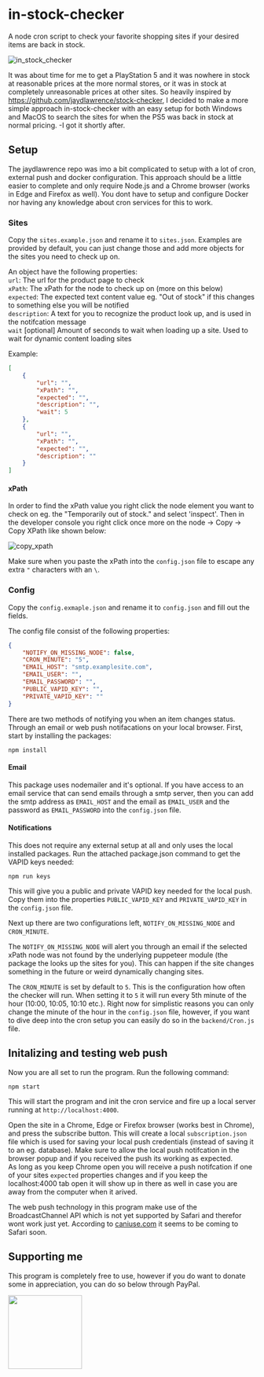 # in-stock-checker
A node cron script to check your favorite shopping sites if your desired items are back in stock.

![in_stock_checker](https://user-images.githubusercontent.com/3426543/151706408-8856644c-a435-4df8-a70b-d02e4dcf4d13.jpg)

It was about time for me to get a PlayStation 5 and it was nowhere in stock at reasonable prices at the more normal stores, or it was in stock at completely unreasonable prices at other sites. So heavily inspired by https://github.com/jaydlawrence/stock-checker, I decided to make a more simple approach in-stock-checker with an easy setup for both Windows and MacOS to search the sites for when the PS5 was back in stock at normal pricing. -I got it shortly after.


## Setup

The jaydlawrence repo was imo a bit complicated to setup with a lot of cron, external push and docker configuration. This approach should be a little easier to complete and only require Node.js and a Chrome browser (works in Edge and Firefox as well). You dont have to setup and configure Docker nor having any knowledge about cron services for this to work.

### Sites
Copy the `sites.example.json` and rename it to `sites.json`. Examples are provided by default, you can just change those and add more objects for the sites you need to check up on.

An object have the following properties:  
`url`: The url for the product page to check  
`xPath`: The xPath for the node to check up on (more on this below)  
`expected`: The expected text content value eg. "Out of stock" if this changes to something else you will be notified  
`description`: A text for you to recognize the product look up, and is used in the notifcation message  
`wait` [optional] Amount of seconds to wait when loading up a site. Used to wait for dynamic content loading sites


Example:

```json
[
    {
        "url": "",
        "xPath": "",
        "expected": "",
        "description": "",
        "wait": 5
    },
    {
        "url": "",
        "xPath": "",
        "expected": "",
        "description": ""
    }
]
```


#### xPath

In order to find the xPath value you right click the node element you want to check on eg. the "Temporarily out of stock." and select 'inspect'. Then in the developer console you right click once more on the node -> Copy -> Copy XPath like shown below:

![copy_xpath](https://user-images.githubusercontent.com/3426543/151709202-33298c39-f973-48e5-99a4-d57f5e145243.jpg)

Make sure when you paste the xPath into the `config.json` file to escape any extra `"` characters with an `\`.


### Config
Copy the `config.exmaple.json` and rename it to `config.json` and fill out the fields.

The config file consist of the following properties:
```json
{
    "NOTIFY_ON_MISSING_NODE": false,
    "CRON_MINUTE": "5",
    "EMAIL_HOST": "smtp.examplesite.com",
    "EMAIL_USER": "",
    "EMAIL_PASSWORD": "",
    "PUBLIC_VAPID_KEY": "",
    "PRIVATE_VAPID_KEY": ""
}
```

There are two methods of notifying you when an item changes status. Through an email or web push notifacations on your local browser.
First, start by installing the packages:

```
npm install
```
#### Email
This package uses nodemailer and it's optional. If you have access to an email service that can send emails through a smtp server, then you can add the smtp address as `EMAIL_HOST` and the email as `EMAIL_USER` and the password as `EMAIL_PASSWORD` into the `config.json` file.

#### Notifications
This does not require any external setup at all and only uses the local installed packages. Run the attached package.json command to get the VAPID keys needed:

```
npm run keys
```

This will give you a public and private VAPID key needed for the local push. Copy them into the properties `PUBLIC_VAPID_KEY` and `PRIVATE_VAPID_KEY` in the `config.json` file.

Next up there are two configurations left, `NOTIFY_ON_MISSING_NODE` and `CRON_MINUTE`. 

The `NOTIFY_ON_MISSING_NODE` will alert you through an email if the selected xPath node was not found by the underlying puppeteer module (the package the looks up the sites for you). This can happen if the site changes something in the future or weird dynamically changing sites.

The `CRON_MINUTE` is set by default to `5`. This is the configuration how often the checker will run. When setting it to `5` it will run every 5th minute of the hour (10:00, 10:05, 10:10 etc.). Right now for simplistic reasons you can only change the minute of the hour in the `config.json` file, however, if you want to dive deep into the cron setup you can easily do so in the `backend/Cron.js` file.

## Initalizing and testing web push

Now you are all set to run the program. Run the following command:
```
npm start
```
This will start the program and init the cron service and fire up a local server running at `http://localhost:4000`.

Open the site in a Chrome, Edge or Firefox browser (works best in Chrome), and press the subscribe button. This will create a local `subscription.json` file which is used for saving your local push credentials (instead of saving it to an eg. database). Make sure to allow the local push notifcation in the browser popup and if you received the push its working as expected.  
As long as you keep Chrome open you will receive a push notifcation if one of your sites `expected` properties changes and if you keep the localhost:4000 tab open it will show up in there as well in case you are away from the computer when it arived.

The web push technology in this program make use of the BroadcastChannel API which is not yet supported by Safari and therefor wont work just yet. According to [caniuse.com](https://caniuse.com/?search=BroadcastChannel) it seems to be coming to Safari soon.


## Supporting me
This program is completely free to use, however if you do want to donate some in appreciation, you can do so below through PayPal.

[<img src="https://user-images.githubusercontent.com/3426543/151721764-c0f6e217-cf2d-4b0a-bc41-5f3a4d290150.png" width="150">](https://www.paypal.com/donate/?business=HWEME2M45TR48&no_recurring=0&item_name=Thank+you+for+considering+supporting+me+and+my+endeavours.+This+help+me+keep+my+projects+alive+and+up+to+date.&currency_code=EUR)
